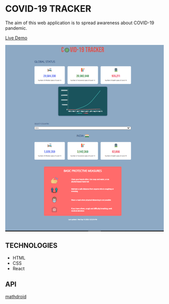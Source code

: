 # COVID-19 TRACKER

The aim of this web application is to spread awareness about COVID-19 pandemic.

[Live Demo](https://covid19trackerbyshikhar.netlify.app/) 


![screenshot](screenshots/screenshot.PNG)

## TECHNOLOGIES
* HTML
* CSS
* React
## API
[mathdroid](https://github.com/mathdroid/covid-19-api)
